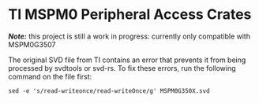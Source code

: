 
# TI MSPM0 Peripheral Access Crates

**_Note:_** this project is still a work in progress: currently only compatible with MSPM0G3507

The original SVD file from TI contains an error that prevents it from being processed by svdtools or svd-rs. To fix these errors, run the following command on the file first:

```shell
sed -e 's/read-writeonce/read-writeOnce/g' MSPM0G350X.svd
```
